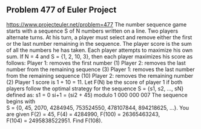 ## Problem 477 of Euler Project 
https://www.projecteuler.net/problem=477
The number sequence game starts with a sequence S of N numbers written on a line.
Two players alternate turns. At his turn, a player must select and remove either the first or the last number remaining in the sequence.
The player score is the sum of all the numbers he has taken. Each player attempts to maximize his own sum.
If N = 4 and S = {1, 2, 10, 3}, then each player maximizes his score as follows:
Player 1: removes the first number (1)
Player 2: removes the last number from the remaining sequence (3)
Player 1: removes the last number from the remaining sequence (10)
Player 2: removes the remaining number (2)
Player 1 score is 1 + 10 = 11.
Let F(N) be the score of player 1 if both players follow the optimal strategy for the sequence S = {s1, s2, ..., sN} defined as:
s1 = 0
si+1 = (si2 + 45) modulo 1 000 000 007
The sequence begins with S = {0, 45, 2070, 4284945, 753524550, 478107844, 894218625, ...}.
You are given F(2) = 45, F(4) = 4284990, F(100) = 26365463243, F(104) = 2495838522951.
Find F(108).
